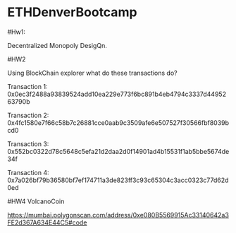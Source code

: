 # ETHDenverBootcamp

#Hw1:

Decentralized Monopoly DesigQn.



#HW2

Using BlockChain explorer what do these transactions do?

Transaction 1: 0x0ec3f2488a93839524add10ea229e773f6bc891b4eb4794c3337d4495263790b

Transaction 2: 0x4fc1580e7f66c58b7c26881cce0aab9c3509afe6e507527f30566fbf8039bcd0

Transaction 3: 0x552bc0322d78c5648c5efa21d2daa2d0f14901ad4b15531f1ab5bbe5674de34f

Transaction 4: 0x7a026bf79b36580bf7ef174711a3de823ff3c93c65304c3acc0323c77d62d0ed

#HW4
VolcanoCoin

https://mumbai.polygonscan.com/address/0xe080B5569915Ac33140642a3FE2d367A634E44C5#code
